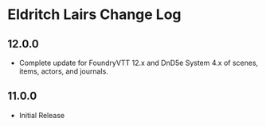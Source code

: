 # Eldritch Lairs Change Log

## 12.0.0
- Complete update for FoundryVTT 12.x and DnD5e System 4.x of scenes, items, actors, and journals.

## 11.0.0
- Initial Release


